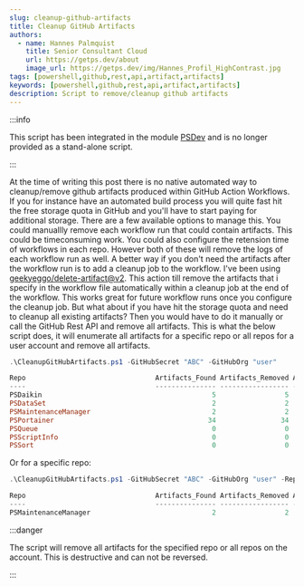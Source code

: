 ```yaml
---
slug: cleanup-github-artifacts
title: Cleanup GitHub Artifacts
authors:
  - name: Hannes Palmquist
    title: Senior Consultant Cloud
    url: https://getps.dev/about
    image_url: https://getps.dev/img/Hannes_Profil_HighContrast.jpg
tags: [powershell,github,rest,api,artifact,artifacts]
keywords: [powershell,github,rest,api,artifact,artifacts]
description: Script to remove/cleanup github artifacts
---
```


<div class="fb-share-button"
data-href="https://getps.dev/blog/cleanup-github-artifacts"
data-layout="button"
data-size="small">
</div>

:::info

This script has been integrated in the module [PSDev](https://getps.dev/modules/psdev/getstarted/) and is no longer provided as a stand-alone script.

:::

At the time of writing this post there is no native automated way to cleanup/remove github artifacts produced within GitHub Action Workflows. If you for instance have an automated build process you will quite fast hit the free storage quota in GitHub and you'll have to start paying for additional storage. There are a few available options to manage this. You could manuallly remove each workflow run that could contain artifacts. This could be timeconsuming work. You could also configure the retension time of workflows in each repo. However both of these will remove the logs of each workflow run as well. A better way if you don't need the artifacts after the workflow run is to add a cleanup job to the workflow. I've been using [geekyeggo/delete-artifact@v2](https://github.com/GeekyEggo/delete-artifact). This action till remove the artifacts that i specify in the workflow file automatically within a cleanup job at the end of the workflow. This works great for future workflow runs once you configure the cleanup job. But what about if you have hit the storage quota and need to cleanup all existing artifacts? Then you would have to do it manually or call the GitHub Rest API and remove all artifacts. This is what the below script does, it will enumerate all artifacts for a specific repo or all repos for a user account and remove all artifacts.

```powershell
.\CleanupGitHubArtifacts.ps1 -GitHubSecret "ABC" -GitHubOrg "user"

Repo                                Artifacts_Found Artifacts_Removed Artifacts_SizeMB
----                                --------------- ----------------- ----------------
PSDaikin                                          5                 5               43
PSDataSet                                         2                 2                2
PSMaintenanceManager                              2                 2               21
PSPortainer                                      34                34              321
PSQueue                                           0                 0                0
PSScriptInfo                                      0                 0                0
PSSort                                            0                 0                0
```

Or for a specific repo:
```powershell
.\CleanupGitHubArtifacts.ps1 -GitHubSecret "ABC" -GitHubOrg "user" -Repo "PSMaintenanceManager"

Repo                                Artifacts_Found Artifacts_Removed Artifacts_SizeMB
----                                --------------- ----------------- ----------------
PSMaintenanceManager                              2                 2               21
```

:::danger

The script will remove all artifacts for the specified repo or all repos on the account. This is destructive and can not be reversed.

:::

<Comments />

